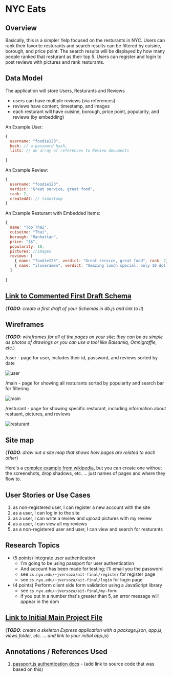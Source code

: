 # NYC Eats

## Overview

Basically, this is a simpler Yelp focused on the resturants in NYC. Users can rank their favorite resturants and search results can be filtered by cuisine, borough, and price point. The search results will be displayed by how many people ranked that resturant as their top 5. Users can register and login to post reviews with pictures and rank resturants. 

## Data Model

The application will store Users, Resturants and Reviews

* users can have multiple reviews (via references)
* reviews have content, timestamp, and images
* each resturant will have cuisine, borough, price point, popularity, and reviews (by embedding)


An Example User:

```javascript
{
  username: "foodie123",
  hash: // a password hash,
  lists: // an array of references to Review documents
  
}
```
An Example Review:

```javascript
{
  username: "foodie123",
  verdict: "Great service, great food",
  rank: 2,
  createdAt: // timestamp
}
```

An Example Resturant with Embedded Items:

```javascript
{
  name: "Top Thai",
  cuiseine: "Thai",
  borough: "Manhattan",
  price: "$$",
  popularity: 10,
  pictures: //images
  reviews: [
    { name: "foodie123", verdict: "Great service, great food", rank: 2},
    { name: "iloveramen", verdict: "Amazing lunch special: only 10 dollars!!!", rank: 5},
  ]
  
}
```


## [Link to Commented First Draft Schema](db.js) 

(___TODO__: create a first draft of your Schemas in db.js and link to it_)

## Wireframes

(___TODO__: wireframes for all of the pages on your site; they can be as simple as photos of drawings or you can use a tool like Balsamiq, Omnigraffle, etc._)

/user - page for user, includes their id, password, and reviews sorted by date

![user](documentation/list-create.png)

/main - page for showing all resturants sorted by popularity and search bar for filtering

![main](documentation/list.png)

/resturant - page for showing specific resturant, including information about restuant, pictures, and reviews

![resturant](documentation/list-slug.png)

## Site map

(___TODO__: draw out a site map that shows how pages are related to each other_)

Here's a [complex example from wikipedia](https://upload.wikimedia.org/wikipedia/commons/2/20/Sitemap_google.jpg), but you can create one without the screenshots, drop shadows, etc. ... just names of pages and where they flow to.

## User Stories or Use Cases

1. as non-registered user, I can register a new account with the site
2. as a user, I can log in to the site
3. as a user, I can write a review and upload pictures with my review
4. as a user, I can view all my reviews 
5. as a non-registered user and user, I can view and search for resturants


## Research Topics

* (5 points) Integrate user authentication
    * I'm going to be using passport for user authentication
    * And account has been made for testing; I'll email you the password
    * see <code>cs.nyu.edu/~jversoza/ait-final/register</code> for register page
    * see <code>cs.nyu.edu/~jversoza/ait-final/login</code> for login page
* (4 points) Perform client side form validation using a JavaScript library
    * see <code>cs.nyu.edu/~jversoza/ait-final/my-form</code>
    * if you put in a number that's greater than 5, an error message will appear in the dom


## [Link to Initial Main Project File](app.js) 

(___TODO__: create a skeleton Express application with a package.json, app.js, views folder, etc. ... and link to your initial app.js_)

## Annotations / References Used

1. [passport.js authentication docs](http://passportjs.org/docs) - (add link to source code that was based on this)

